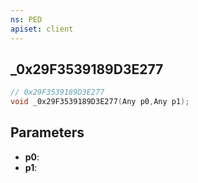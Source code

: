 ```yaml
---
ns: PED
apiset: client
---
```

## _0x29F3539189D3E277

```c
// 0x29F3539189D3E277
void _0x29F3539189D3E277(Any p0,Any p1);
```


## Parameters
* **p0**:
* **p1**: